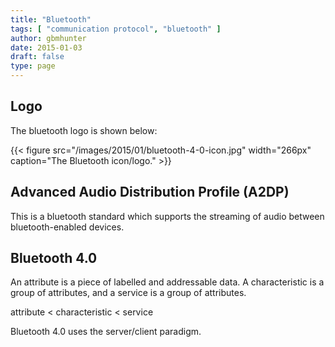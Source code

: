 ```yaml
---
title: "Bluetooth"
tags: [ "communication protocol", "bluetooth" ]
author: gbmhunter
date: 2015-01-03
draft: false
type: page
---
```


## Logo

The bluetooth logo is shown below:

{{< figure src="/images/2015/01/bluetooth-4-0-icon.jpg" width="266px" caption="The Bluetooth icon/logo."  >}}

## Advanced Audio Distribution Profile (A2DP)

This is a bluetooth standard which supports the streaming of audio between bluetooth-enabled devices.

## Bluetooth 4.0

An attribute is a piece of labelled and addressable data. A characteristic is a group of attributes, and a service is a group of attributes.

attribute < characteristic < service

Bluetooth 4.0 uses the server/client paradigm.
